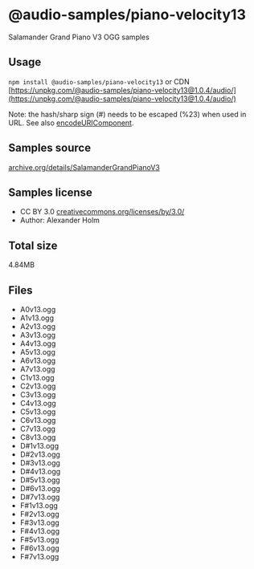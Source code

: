 # @audio-samples/piano-velocity13

Salamander Grand Piano V3 OGG samples

## Usage

`npm install @audio-samples/piano-velocity13` or CDN [https://unpkg.com/@audio-samples/piano-velocity13@1.0.4/audio/](https://unpkg.com/@audio-samples/piano-velocity13@1.0.4/audio/)

Note: the hash/sharp sign (#) needs to be escaped (%23) when used in URL. See also [encodeURIComponent](https://developer.mozilla.org/en-US/docs/Web/JavaScript/Reference/Global_Objects/encodeURIComponent).

## Samples source

[archive.org/details/SalamanderGrandPianoV3](https://archive.org/details/SalamanderGrandPianoV3)

## Samples license

- CC BY 3.0 [creativecommons.org/licenses/by/3.0/](http://creativecommons.org/licenses/by/3.0/)
- Author: Alexander Holm 

## Total size

4.84MB

## Files

- A0v13.ogg
- A1v13.ogg
- A2v13.ogg
- A3v13.ogg
- A4v13.ogg
- A5v13.ogg
- A6v13.ogg
- A7v13.ogg
- C1v13.ogg
- C2v13.ogg
- C3v13.ogg
- C4v13.ogg
- C5v13.ogg
- C6v13.ogg
- C7v13.ogg
- C8v13.ogg
- D#1v13.ogg
- D#2v13.ogg
- D#3v13.ogg
- D#4v13.ogg
- D#5v13.ogg
- D#6v13.ogg
- D#7v13.ogg
- F#1v13.ogg
- F#2v13.ogg
- F#3v13.ogg
- F#4v13.ogg
- F#5v13.ogg
- F#6v13.ogg
- F#7v13.ogg